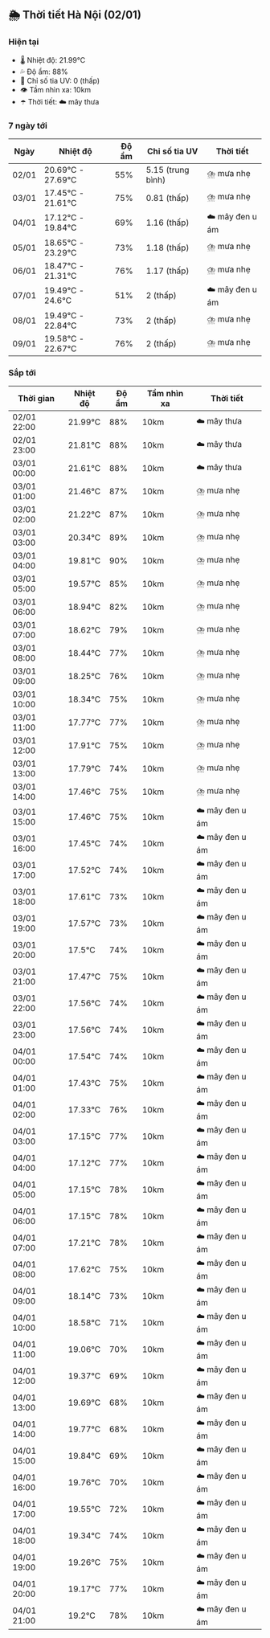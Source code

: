 ## 🌦️ Thời tiết Hà Nội (02/01)

### Hiện tại

- 🌡️ Nhiệt độ: 21.99℃
- 💦 Độ ẩm: 88%
- 🌟 Chỉ số tia UV: 0 (thấp)
- 👁️ Tầm nhìn xa: 10km
- ☂️ Thời tiết: ☁️ mây thưa

### 7 ngày tới

| Ngày | Nhiệt độ | Độ ẩm | Chỉ số tia UV | Thời tiết |
| --- | --- | --- | --- | --- |
| 02/01 | 20.69℃ - 27.69℃ | 55% | 5.15 (trung bình) | ⛈️ mưa nhẹ |
| 03/01 | 17.45℃ - 21.61℃ | 75% | 0.81 (thấp) | ⛈️ mưa nhẹ |
| 04/01 | 17.12℃ - 19.84℃ | 69% | 1.16 (thấp) | ☁️ mây đen u ám |
| 05/01 | 18.65℃ - 23.29℃ | 73% | 1.18 (thấp) | ⛈️ mưa nhẹ |
| 06/01 | 18.47℃ - 21.31℃ | 76% | 1.17 (thấp) | ⛈️ mưa nhẹ |
| 07/01 | 19.49℃ - 24.6℃ | 51% | 2 (thấp) | ☁️ mây đen u ám |
| 08/01 | 19.49℃ - 22.84℃ | 73% | 2 (thấp) | ⛈️ mưa nhẹ |
| 09/01 | 19.58℃ - 22.67℃ | 76% | 2 (thấp) | ⛈️ mưa nhẹ |

### Sắp tới

| Thời gian | Nhiệt độ | Độ ẩm | Tầm nhìn xa | Thời tiết |
| --- | --- | --- | --- | --- |
| 02/01 22:00 | 21.99℃ | 88% | 10km | ☁️ mây thưa |
| 02/01 23:00 | 21.81℃ | 88% | 10km | ☁️ mây thưa |
| 03/01 00:00 | 21.61℃ | 88% | 10km | ☁️ mây thưa |
| 03/01 01:00 | 21.46℃ | 87% | 10km | ⛈️ mưa nhẹ |
| 03/01 02:00 | 21.22℃ | 87% | 10km | ⛈️ mưa nhẹ |
| 03/01 03:00 | 20.34℃ | 89% | 10km | ⛈️ mưa nhẹ |
| 03/01 04:00 | 19.81℃ | 90% | 10km | ⛈️ mưa nhẹ |
| 03/01 05:00 | 19.57℃ | 85% | 10km | ⛈️ mưa nhẹ |
| 03/01 06:00 | 18.94℃ | 82% | 10km | ⛈️ mưa nhẹ |
| 03/01 07:00 | 18.62℃ | 79% | 10km | ⛈️ mưa nhẹ |
| 03/01 08:00 | 18.44℃ | 77% | 10km | ⛈️ mưa nhẹ |
| 03/01 09:00 | 18.25℃ | 76% | 10km | ⛈️ mưa nhẹ |
| 03/01 10:00 | 18.34℃ | 75% | 10km | ⛈️ mưa nhẹ |
| 03/01 11:00 | 17.77℃ | 77% | 10km | ⛈️ mưa nhẹ |
| 03/01 12:00 | 17.91℃ | 75% | 10km | ⛈️ mưa nhẹ |
| 03/01 13:00 | 17.79℃ | 74% | 10km | ⛈️ mưa nhẹ |
| 03/01 14:00 | 17.46℃ | 75% | 10km | ⛈️ mưa nhẹ |
| 03/01 15:00 | 17.46℃ | 75% | 10km | ☁️ mây đen u ám |
| 03/01 16:00 | 17.45℃ | 74% | 10km | ☁️ mây đen u ám |
| 03/01 17:00 | 17.52℃ | 74% | 10km | ☁️ mây đen u ám |
| 03/01 18:00 | 17.61℃ | 73% | 10km | ☁️ mây đen u ám |
| 03/01 19:00 | 17.57℃ | 73% | 10km | ☁️ mây đen u ám |
| 03/01 20:00 | 17.5℃ | 74% | 10km | ☁️ mây đen u ám |
| 03/01 21:00 | 17.47℃ | 75% | 10km | ☁️ mây đen u ám |
| 03/01 22:00 | 17.56℃ | 74% | 10km | ☁️ mây đen u ám |
| 03/01 23:00 | 17.56℃ | 74% | 10km | ☁️ mây đen u ám |
| 04/01 00:00 | 17.54℃ | 74% | 10km | ☁️ mây đen u ám |
| 04/01 01:00 | 17.43℃ | 75% | 10km | ☁️ mây đen u ám |
| 04/01 02:00 | 17.33℃ | 76% | 10km | ☁️ mây đen u ám |
| 04/01 03:00 | 17.15℃ | 77% | 10km | ☁️ mây đen u ám |
| 04/01 04:00 | 17.12℃ | 77% | 10km | ☁️ mây đen u ám |
| 04/01 05:00 | 17.15℃ | 78% | 10km | ☁️ mây đen u ám |
| 04/01 06:00 | 17.15℃ | 78% | 10km | ☁️ mây đen u ám |
| 04/01 07:00 | 17.21℃ | 78% | 10km | ☁️ mây đen u ám |
| 04/01 08:00 | 17.62℃ | 75% | 10km | ☁️ mây đen u ám |
| 04/01 09:00 | 18.14℃ | 73% | 10km | ☁️ mây đen u ám |
| 04/01 10:00 | 18.58℃ | 71% | 10km | ☁️ mây đen u ám |
| 04/01 11:00 | 19.06℃ | 70% | 10km | ☁️ mây đen u ám |
| 04/01 12:00 | 19.37℃ | 69% | 10km | ☁️ mây đen u ám |
| 04/01 13:00 | 19.69℃ | 68% | 10km | ☁️ mây đen u ám |
| 04/01 14:00 | 19.77℃ | 68% | 10km | ☁️ mây đen u ám |
| 04/01 15:00 | 19.84℃ | 69% | 10km | ☁️ mây đen u ám |
| 04/01 16:00 | 19.76℃ | 70% | 10km | ☁️ mây đen u ám |
| 04/01 17:00 | 19.55℃ | 72% | 10km | ☁️ mây đen u ám |
| 04/01 18:00 | 19.34℃ | 74% | 10km | ☁️ mây đen u ám |
| 04/01 19:00 | 19.26℃ | 75% | 10km | ☁️ mây đen u ám |
| 04/01 20:00 | 19.17℃ | 77% | 10km | ☁️ mây đen u ám |
| 04/01 21:00 | 19.2℃ | 78% | 10km | ☁️ mây đen u ám |
